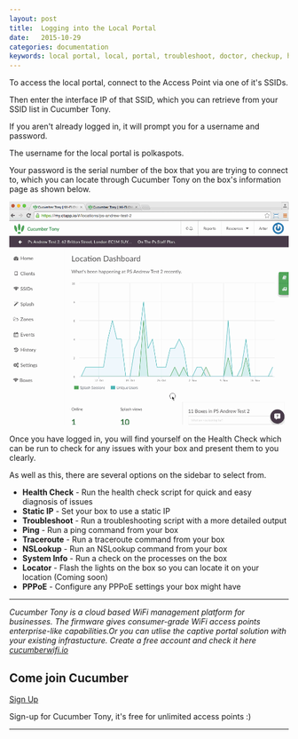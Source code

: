 ```yaml
---
layout: post
title:  Logging into the Local Portal
date:   2015-10-29
categories: documentation
keywords: local portal, local, portal, troubleshoot, doctor, checkup, health, status, diagnose
---
```


To access the local portal, connect to the Access Point via one of it's SSIDs.

Then enter the interface IP of that SSID, which you can retrieve from your SSID list in Cucumber Tony.

If you aren't already logged in, it will prompt you for a username and password.

The username for the local portal is polkaspots.

Your password is the serial number of the box that you are trying to connect to, which you can locate through Cucumber Tony on the box's information page as shown below.

<div class="text-center">
<img src="/images/community/tutorials/local-portal/localportal.gif">
</div>

Once you have logged in, you will find yourself on the Health Check which can be run to check for any issues with your box and present them to you clearly.

As well as this, there are several options on the sidebar to select from.

- **Health Check** - Run the health check script for quick and easy diagnosis of issues
- **Static IP** - Set your box to use a static IP
- **Troubleshoot** - Run a troubleshooting script with a more detailed output
- **Ping** - Run a ping command from your box
- **Traceroute** - Run a traceroute command from your box
- **NSLookup** - Run an NSLookup command from your box
- **System Info** - Run a check on the processes on the box
- **Locator** - Flash the lights on the box so you can locate it on your location (Coming soon)
- **PPPoE** - Configure any PPPoE settings your box might have

<hr>

*Cucumber Tony is a cloud based WiFi management platform for businesses. The firmware gives consumer-grade WiFi access points enterprise-like capabilities.Or you can utlise the captive portal solution with your existing infrastucture. Create a free account and check it here <a href="https://cucumberwifi.io">cucumberwifi.io</a>*

<div class="text-center">

<h2>Come join Cucumber</h2>

<a href="https://my.ctapp.io/#/create" class="button success">Sign Up</a><br>

<p>Sign-up for Cucumber Tony, it's free for unlimited access points :)</p>

<hr>

</div>
